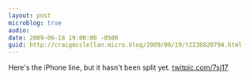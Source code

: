 ```yaml
---
layout: post
microblog: true
audio: 
date: 2009-06-18 19:00:00 -0500
guid: http://craigmcclellan.micro.blog/2009/06/19/t2236820794.html
---
```

Here's the iPhone line, but it hasn't been split yet.  [twitpic.com/7sj17](http://twitpic.com/7sj17)
